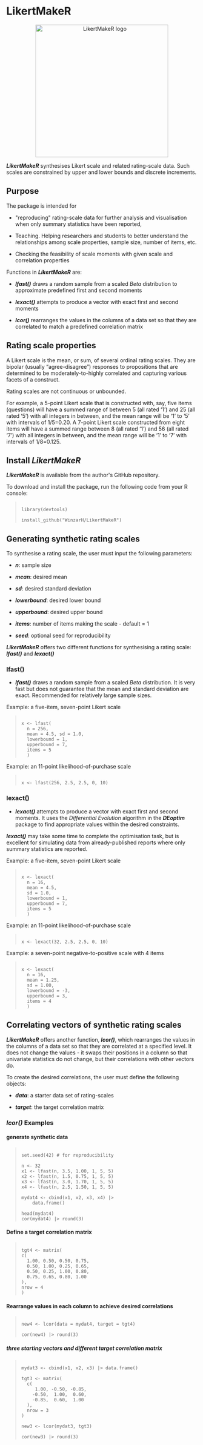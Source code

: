 # LikertMakeR

<p align="center">
  <img src="assets/LikertMakeR_hex.png" width="350" alt="LikertMakeR logo">
</p>

___LikertMakeR___ synthesises Likert scale and related rating-scale data. 
Such scales are constrained by upper and lower bounds and discrete increments. 

## Purpose

The package is intended for 

   - "reproducing" rating-scale data for further analysis and visualisation 
   when only summary statistics have been reported, 
   
   - Teaching. Helping researchers and students to better understand the 
   relationships among scale properties, sample size, number of items, etc. 

   - Checking the feasibility of scale moments with given scale and 
   correlation properties 


Functions in ___LikertMakeR___ are:

*  ___lfast()___ draws a random sample from a scaled _Beta_ distribution to 
approximate predefined first and second moments

*  ___lexact()___ attempts to produce a vector with exact first and second moments 

 * ___lcor()___ rearranges the values in the columns of a data set so that they 
 are correlated to match a predefined correlation matrix


## Rating scale properties

A Likert scale is the mean, or sum, of several ordinal rating scales. 
They are bipolar (usually “agree-disagree”) responses to propositions 
that are determined to be moderately-to-highly correlated and 
capturing various facets of a construct.
    
Rating scales are not continuous or unbounded. 
    
For example, a 5-point Likert scale that is constructed with, say, 
five items (questions) will have a summed range of between 5 
(all rated ‘1’) and 25 (all rated ‘5’) with all integers in between, 
and the mean range will be ‘1’ to ‘5’ with intervals of 1/5=0.20.
A 7-point Likert scale constructed from eight items will have a 
summed range between 8 (all rated ‘1’) and 56 (all rated ‘7’) with 
all integers in between, and the mean range will be ‘1’ to ‘7’ with 
intervals of 1/8=0.125.

## Install _LikertMakeR_

*__LikertMakeR__* is available from the author's GitHub repository. 

To download and install the package, run the following code from your R console:

  > ```{r, eval=FALSE}
  > 
  > library(devtools)
  > 
  > install_github("WinzarH/LikertMakeR")
  > 
  > ```


## Generating synthetic rating scales

To synthesise a rating scale, the user must input the following parameters:

  *  ___n___: sample size 
  
  *  ___mean___: desired mean 
  
  *  ___sd___: desired standard deviation
  
  *  ___lowerbound___: desired lower bound
  
  *  ___upperbound___: desired upper bound 
  
  *  ___items___: number of items making the scale - default = 1 
  
  *  ___seed___: optional seed for reproducibility 
  
    
___LikertMakeR___ offers two different functions for synthesising a rating 
scale: ___lfast()___ and ___lexact()___

### lfast()

  *  ___lfast()___ draws a random sample from a scaled _Beta_ distribution. 
  It is very fast but does not guarantee that the mean and standard deviation are exact. 
  Recommended for relatively large sample sizes.
  

Example: a five-item, seven-point Likert scale

  > ```
  > 
  > x <- lfast(
  >   n = 256, 
  >   mean = 4.5, sd = 1.0, 
  >   lowerbound = 1, 
  >   upperbound = 7, 
  >   items = 5
  >   )
  > 
  > ```

 Example:  an 11-point likelihood-of-purchase scale
 
  >
  > ```
  > 
  > x <- lfast(256, 2.5, 2.5, 0, 10)
  > 
  > ```
  >

### lexact()  

  *  ___lexact()___ attempts to produce a vector with exact first and 
  second moments. It uses the _Differential Evolution_ algorithm in 
  the ___DEoptim___ package to find appropriate values within the 
  desired constraints. 
  
___lexact()___ may take some time to complete the optimisation task, 
but is excellent for simulating data from already-published reports 
where only summary statistics are reported. 

 
 Example: a five-item, seven-point Likert scale

  > ```
  > 
  > x <- lexact(
  >   n = 16, 
  >   mean = 4.5, 
  >   sd = 1.0, 
  >   lowerbound = 1, 
  >   upperbound = 7, 
  >   items = 5
  >   )
  > 
  > ```
 
 Example:  an 11-point likelihood-of-purchase scale

  > ```
  > 
  > x <- lexact(32, 2.5, 2.5, 0, 10)
  > 
  > ```

 Example:  a seven-point negative-to-positive scale with 4 items

  > ```
  > 
  > x <- lexact(
  >   n = 16, 
  >   mean = 1.25, 
  >   sd = 1.00, 
  >   lowerbound = -3, 
  >   upperbound = 3, 
  >   items = 4
  >   )
  > 
  > ```

  
## Correlating vectors of synthetic rating scales

___LikertMakeR___ offers another function, ___lcor()___, which rearranges 
the values in the columns of a data set so that they are correlated at 
a specified level. It does not change the values - it swaps their 
positions in a column so that univariate statistics do not change, 
but their correlations with other vectors do.

To create the desired correlations, the user must define the 
following objects: 

  -  ___data___: a starter data set of rating-scales 
  
  -  ___target___: the target correlation matrix 

### _lcor()_ Examples

####  generate synthetic data

  > ```
  > 
  > set.seed(42) # for reproducibility
  > 
  > n <- 32
  > x1 <- lfast(n, 3.5, 1.00, 1, 5, 5) 
  > x2 <- lfast(n, 1.5, 0.75, 1, 5, 5) 
  > x3 <- lfast(n, 3.0, 1.70, 1, 5, 5) 
  > x4 <- lfast(n, 2.5, 1.50, 1, 5, 5)   
  > 
  > mydat4 <- cbind(x1, x2, x3, x4) |> 
  >     data.frame()
  > 
  > head(mydat4)
  > cor(mydat4) |> round(3)
  > 
  > ```


####  Define a target correlation matrix


  > ```
  > 
  > tgt4 <- matrix(
  > c(
  >   1.00, 0.50, 0.50, 0.75,
  >   0.50, 1.00, 0.25, 0.65,
  >   0.50, 0.25, 1.00, 0.80,
  >   0.75, 0.65, 0.80, 1.00
  > ),
  > nrow = 4
  > )
  > 
  > ```


####  Rearrange values in each column to achieve desired correlations

  > ```
  > 
  > new4 <- lcor(data = mydat4, target = tgt4)
  > 
  > cor(new4) |> round(3)
  > 
  > ```

#####  three starting vectors and different target correlation matrix

  > ```
  > 
  > mydat3 <- cbind(x1, x2, x3) |> data.frame()
  >
  > tgt3 <- matrix(
  >   c(
  >      1.00, -0.50, -0.85,
  >     -0.50,  1.00,  0.60,
  >     -0.85,  0.60,  1.00
  >   ),
  >   nrow = 3
  > )
  > 
  > new3 <- lcor(mydat3, tgt3) 
  > 
  > cor(new3) |> round(3)
  > 
  > ```
